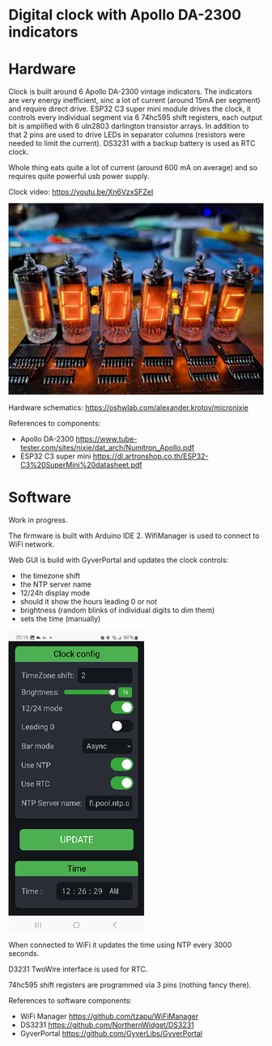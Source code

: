 # Digital clock with Apollo DA-2300 indicators

# Hardware

Clock is built around 6 Apollo DA-2300 vintage indicators. The indicators are very energy inefficient, sinc a lot of current (around 15mA per segment) and require direct drive.
ESP32 C3 super mini module drives the clock, it controls every individual segment via 6 74hc595 shift registers, each output bit is amplified with 6 uln2803 darlington transistor arrays.
In addition to that 2 pins are used to drive LEDs in separator columns (resistors were needed to limit the current).
DS3231 with a backup battery is used as RTC clock.

Whole thing eats quite a lot of current (around 600 mA on average) and so requires quite powerful usb power supply.

Clock video:
https://youtu.be/Xn6VzxSFZeI

![clock text](https://github.com/alexander-krotov/apollo-clock/blob/main/clock.jpg?raw=true)

Hardware schematics:
https://oshwlab.com/alexander.krotov/micronixie

References to components:
- Apollo DA-2300 https://www.tube-tester.com/sites/nixie/dat_arch/Numitron_Apollo.pdf
- ESP32 C3 super mini https://dl.artronshop.co.th/ESP32-C3%20SuperMini%20datasheet.pdf

# Software

Work in progress.

The firmware is built with Arduino IDE 2.
WifiManager is used to connect to WiFi network.

Web GUI is build with GyverPortal and updates the clock controls:
- the timezone shift
- the NTP server name
- 12/24h display mode
- should it show the hours leading 0 or not
- brightness (random blinks of individual digits to dim them)
- sets the time (manually) 

![clock text](https://github.com/alexander-krotov/apollo-clock/blob/main/config.png?raw=true)

When connected to WiFi it updates the time using NTP every 3000 seconds.

D3231 TwoWire interface is used for RTC.

74hc595 shift registers are programmed via 3 pins (nothing fancy there).

References to software components:
- WiFi Manager https://github.com/tzapu/WiFiManager
- DS3231 https://github.com/NorthernWidget/DS3231
- GyverPortal https://github.com/GyverLibs/GyverPortal
